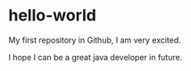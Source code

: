 # hello-world
My first repository in Github, I am very excited.


I hope I can be a great java developer in future.
